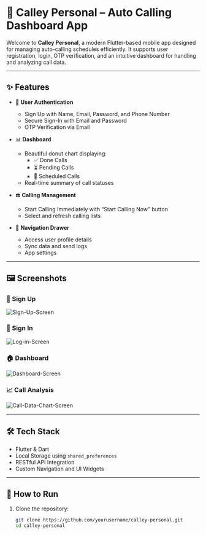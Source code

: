 # 📱 Calley Personal – Auto Calling Dashboard App

Welcome to **Calley Personal**, a modern Flutter-based mobile app designed for managing auto-calling schedules efficiently. It supports user registration, login, OTP verification, and an intuitive dashboard for handling and analyzing call data.

---

## ✨ Features

- 👤 **User Authentication**
  - Sign Up with Name, Email, Password, and Phone Number
  - Secure Sign-In with Email and Password
  - OTP Verification via Email

- 📊 **Dashboard**
  - Beautiful donut chart displaying:
    - ✅ Done Calls
    - ⏳ Pending Calls
    - 📅 Scheduled Calls
  - Real-time summary of call statuses

- ☎️ **Calling Management**
  - Start Calling Immediately with “Start Calling Now” button
  - Select and refresh calling lists

- 📂 **Navigation Drawer**
  - Access user profile details
  - Sync data and send logs
  - App settings

---

## 🖼️ Screenshots

### 🔐 Sign Up
![Sign-Up-Screen](https://github.com/user-attachments/assets/61a347da-cad0-40c0-b6e7-6f659ff231e3)

### 🔑 Sign In
![Log-in-Screen](https://github.com/user-attachments/assets/c5343345-ce97-44fc-bc7e-7d4c8a3d2436)


### 🏠 Dashboard
![Dashboard-Screen](https://github.com/user-attachments/assets/d8c0695f-778d-4d44-b2fc-7b997154f556)


### 📈 Call Analysis
![Call-Data-Chart-Screen](https://github.com/user-attachments/assets/f55060a8-37e0-4efa-9554-070903dd9efe)

---

## 🛠️ Tech Stack

- Flutter & Dart
- Local Storage using `shared_preferences`
- RESTful API Integration
- Custom Navigation and UI Widgets

---

## 🚀 How to Run

1. Clone the repository:
   ```bash
   git clone https://github.com/yourusername/calley-personal.git
   cd calley-personal
